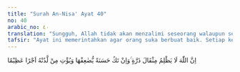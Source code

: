 ```yaml
---
title: "Surah An-Nisa' Ayat 40"
no: 40
arabic_no: ٤٠
translation: "Sungguh, Allah tidak akan menzalimi seseorang walaupun sebesar dzarrah, dan jika ada kebajikan (sekecil dzarrah), niscaya Allah akan melipatgandakannya dan memberikan pahala yang besar dari sisi-Nya."
tafsir: "Ayat ini memerintahkan agar orang suka berbuat baik. Setiap kebaikan yang dikerjakan seseorang tidak akan dikurangi Allah pahalanya, sebab mengurangi itu artinya menganiaya. Mustahil Allah akan bersifat aniaya kepada hamba-Nya, sebab Allah bersifat sempurna lagi Maha Pemurah. Setiap kebaikan yang dikerjakan seseorang, asal dia mengerjakan karena Allah, akan diberi pahala, bahkan pahalanya itu berlipat-ganda, sampai sepuluh kali lipat atau lebih. Allah berfirman:\n\nBarang siapa berbuat kebaikan mendapat balasan sepuluh kali lipat amalnya. Dan barang siapa berbuat kejahatan dibalas seimbang dengan kejahatannya. Mereka sedikit pun tidak dirugikan (dizalimi). (al-An'am/6:160).\n\nItulah sebagai tanda bahwa Allah Maha Pemurah dan karunia-Nya sangat luas dan banyak. Dia memberikan pahala kepada setiap orang yang berbuat baik dengan berlipat ganda yang disebut dalam ayat ini dengan pahala yang besar."
---
```

اِنَّ اللّٰهَ لَا يَظْلِمُ مِثْقَالَ ذَرَّةٍ ۚوَاِنْ تَكُ حَسَنَةً يُّضٰعِفْهَا وَيُؤْتِ مِنْ لَّدُنْهُ اَجْرًا عَظِيْمًا